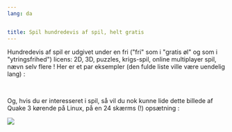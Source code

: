 ```yaml
---
lang: da


title: Spil hundredevis af spil, helt gratis
---
```


Hundredevis af spil er udgivet under en fri ("fri" som i "gratis øl" og som i "ytringsfrihed") licens: 2D, 3D, puzzles, krigs-spil, online multiplayer spil, nævn selv flere ! Her er et par eksempler (den fulde liste ville være uendelig lang) :

<div id="items">



<br class="clearboth" />


Og, hvis du er interesseret i spil, så vil du nok kunne lide dette billede af Quake 3 kørende på Linux, på en 24 skærms (!) opsætning :

<a href="Images/quake_24_screens.jpg"><img src="Images/quake_24_screens_thumbnail.jpg" /></a>




